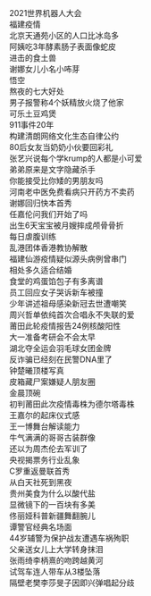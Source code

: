 2021世界机器人大会  
福建疫情  
北京天通苑小区的人口比冰岛多  
阿姨吃3年酵素肠子表面像蛇皮  
进击的食土兽  
谢娜女儿小名小咘芽  
悟空  
熬夜的七大好处  
男子报警称4个妖精放火烧了他家  
可乐土豆鸡煲  
911事件20年  
构建清朗网络文化生态自律公约  
80后女友当奶奶小伙要回彩礼  
张艺兴说每个学krump的人都是小可爱  
弟弟原来是文字隐藏杀手  
你能接受比你矮的男朋友吗  
河南老中医免费看病只开药方不卖药  
谢娜回归快本首秀  
任嘉伦问我们开始了吗  
出生6天宝宝被月嫂摔成颅骨骨折  
每日虐腹训练  
乱港团体香港教协解散  
福建仙游疫情疑似源头病例曾串门  
相处多久适合结婚  
食堂的鸡蛋馅包子有多离谱  
员工回应女子哭诉新车被撞  
少年讲述祖母感染新冠去世遭嘲笑  
周兴哲单依纯首次合唱永不失联的爱  
莆田此轮疫情报告24例核酸阳性  
大一准备考研会不会太早  
湖北夺全运会羽毛球女团金牌  
反诈骗已经刻在民警DNA里了  
钟楚曦顶楼写真  
皮箱藏尸案嫌疑人朋友圈  
金晨顶碗  
初判莆田此次疫情毒株为德尔塔毒株  
王嘉尔的起床仪式感  
王一博舞台解读能力  
牛气满满的哥哥古装群像  
还以为周杰伦去军训了  
央视揭票务行业乱象  
C罗重返曼联首秀  
从白天社死到黑夜  
贵州美食为什么以酸代盐  
显微镜下的一百块有多美  
佟丽娅科普新疆舞翻腕儿  
谭警官经典名场面  
44岁辅警为保护战友遭遇车祸殉职  
父亲送女儿上大学转身抹泪  
张雨绮李柄熹的吻跨越黄河  
试驾车连人带车从3楼坠落  
隔壁老樊李莎旻子因即兴弹唱起分歧  
